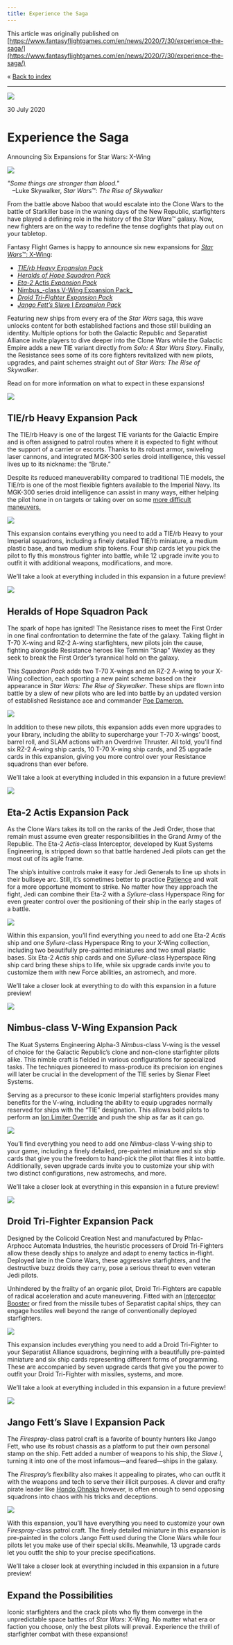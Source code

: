 ```yaml
---
title: Experience the Saga
---
```


This article was originally published on [https://www.fantasyflightgames.com/en/news/2020/7/30/experience-the-saga/](https://www.fantasyflightgames.com/en/news/2020/7/30/experience-the-saga/)

&laquo; [Back to index](../index.md)

---

![](preview.png)

30 July 2020

Experience the Saga
===================

Announcing Six Expansions for Star Wars: X-Wing

![](swz_logo_bk-tm.png)

_"Some things are stronger than blood."_  
   –Luke Skywalker, _Star Wars_™: _The Rise of Skywalker_

From the battle above Naboo that would escalate into the Clone Wars to the battle of Starkiller base in the waning days of the New Republic, starfighters have played a defining role in the history of the _Star Wars_™ galaxy. Now, new fighters are on the way to redefine the tense dogfights that play out on your tabletop.

Fantasy Flight Games is happy to announce six new expansions for [_Star Wars_™: X-Wing](https://www.fantasyflightgames.com/en/products/x-wing-second-edition/):

*   _[TIE/rb Heavy Expansion Pack](https://www.fantasyflightgames.com/en/products/x-wing-second-edition/products/tierb-heavy-expansion-pack/)_
*   _[Heralds of Hope Squadron Pack](https://www.fantasyflightgames.com/en/products/x-wing-second-edition/products/heralds-hope-squadron-pack/)_
*   [_Eta-2_ Actis _Expansion Pack_](https://www.fantasyflightgames.com/en/products/x-wing-second-edition/products/eta-2-actis-expansion-pack/)
*   [Nimbus_\-class V-Wing Expansion Pack_](https://www.fantasyflightgames.com/en/products/x-wing-second-edition/products/nimbus-class-v-wing-expansion-pack/)
*   _[Droid Tri-Fighter Expansion Pack](https://www.fantasyflightgames.com/en/products/x-wing-second-edition/products/droid-tri-fighter-expansion-pack/)_
*   [_Jango Fett’s_ Slave I _Expansion Pack_](https://www.fantasyflightgames.com/en/products/x-wing-second-edition/products/jango-fetts-slave-i-expansion-pack/)

Featuring new ships from every era of the _Star Wars_ saga, this wave unlocks content for both established factions and those still building an identity. Multiple options for both the Galactic Republic and Separatist Alliance invite players to dive deeper into the Clone Wars while the Galactic Empire adds a new TIE variant directly from _Solo: A Star Wars Story_. Finally, the Resistance sees some of its core fighters revitalized with new pilots, upgrades, and paint schemes straight out of _Star Wars: The Rise of Skywalker_.

Read on for more information on what to expect in these expansions!

![](tie.png)

TIE/rb Heavy Expansion Pack
---------------------------

The TIE/rb Heavy is one of the largest TIE variants for the Galactic Empire and is often assigned to patrol routes where it is expected to fight without the support of a carrier or escorts. Thanks to its robust armor, swiveling laser cannons, and integrated MGK-300 series droid intelligence, this vessel lives up to its nickname: the “Brute.”

Despite its reduced maneuverability compared to traditional TIE models, the TIE/rb is one of the most flexible fighters available to the Imperial Navy. Its MGK-300 series droid intelligence can assist in many ways, either helping the pilot hone in on targets or taking over on some [more difficult maneuvers.](swz-maneuver-assist_mgk-300.png)

![](brute.png)

This expansion contains everything you need to add a TIE/rb Heavy to your Imperial squadrons, including a finely detailed TIE/rb miniature, a medium plastic base, and two medium ship tokens. Four ship cards let you pick the pilot to fly this monstrous fighter into battle, while 12 upgrade invite you to outfit it with additional weapons, modifications, and more.

We’ll take a look at everything included in this expansion in a future preview!

![](poe.png)

Heralds of Hope Squadron Pack
-----------------------------

The spark of hope has ignited! The Resistance rises to meet the First Order in one final confrontation to determine the fate of the galaxy. Taking flight in T-70 X-wing and RZ-2 A-wing starfighters, new pilots join the cause, fighting alongside Resistance heroes like Temmin “Snap” Wexley as they seek to break the First Order’s tyrannical hold on the galaxy.

This _Squadron Pack_ adds two T-70 X-wings and an RZ-2 A-wing to your X-Wing collection, each sporting a new paint scheme based on their appearance in _Star Wars: The Rise of Skywalker_. These ships are flown into battle by a slew of new pilots who are led into battle by an updated version of established Resistance ace and commander [Poe Dameron.](swz_ship-poe-dameron.png)

![](a-wing.png)

In addition to these new pilots, this expansion adds even more upgrades to your library, including the ability to supercharge your T-70 X-wings’ boost, barrel roll, and SLAM actions with an Overdrive Thruster. All told, you’ll find six RZ-2 A-wing ship cards, 10 T-70 X-wing ship cards, and 25 upgrade cards in this expansion, giving you more control over your Resistance squadrons than ever before.

We’ll take a look at everything included in this expansion in a future preview!

![](ani.png)

Eta-2 Actis Expansion Pack
--------------------------

As the Clone Wars takes its toll on the ranks of the Jedi Order, those that remain must assume even greater responsibilities in the Grand Army of the Republic. The Eta-2 _Actis_\-class Interceptor, developed by Kuat Systems Engineering, is stripped down so that battle hardened Jedi pilots can get the most out of its agile frame.

The ship’s intuitive controls make it easy for Jedi Generals to line up shots in their bullseye arc. Still, it’s sometimes better to practice [Patience](swz-patience.png) and wait for a more opportune moment to strike. No matter how they approach the fight, Jedi can combine their Eta-2 with a _Syliure_\-class Hyperspace Ring for even greater control over the positioning of their ship in the early stages of a battle.

![](eta2.png)

Within this expansion, you’ll find everything you need to add one Eta-2 _Actis_ ship and one _Syliure_\-class Hyperspace Ring to your X-Wing collection, including two beautifully pre-painted miniatures and two small plastic bases. Six Eta-2 _Actis_ ship cards and one _Syliure_\-class Hyperspace Ring ship card bring these ships to life, while six upgrade cards invite you to customize them with new Force abilities, an astromech, and more.

We’ll take a closer look at everything to do with this expansion in a future preview!

![](vwing.png)

Nimbus-class V-Wing Expansion Pack
----------------------------------

The Kuat Systems Engineering Alpha-3 _Nimbus_\-class V-wing is the vessel of choice for the Galactic Republic’s clone and non-clone starfighter pilots alike. This nimble craft is fielded in various configurations for specialized tasks. The techniques pioneered to mass-produce its precision ion engines will later be crucial in the development of the TIE series by Sienar Fleet Systems.

Serving as a precursor to these iconic Imperial starfighters provides many benefits for the V-wing, including the ability to equip upgrades normally reserved for ships with the “TIE” designation. This allows bold pilots to perform an [Ion Limiter Override](swz-ion-limiter.png) and push the ship as far as it can go.

![](v-wing.png)

You’ll find everything you need to add one _Nimbus_\-class V-wing ship to your game, including a finely detailed, pre-painted miniature and six ship cards that give you the freedom to hand-pick the pilot that flies it into battle. Additionally, seven upgrade cards invite you to customize your ship with two distinct configurations, new astromechs, and more.

We’ll take a closer look at everything in this expansion in a future preview!

![](tri.png)

Droid Tri-Fighter Expansion Pack
--------------------------------

Designed by the Colicoid Creation Nest and manufactured by Phlac-Arphocc Automata Industries, the heuristic processers of Droid Tri-Fighters allow these deadly ships to analyze and adapt to enemy tactics in-flight. Deployed late in the Clone Wars, these aggressive starfighters, and the destructive buzz droids they carry, pose a serious threat to even veteran Jedi pilots.

Unhindered by the frailty of an organic pilot, Droid Tri-Fighters are capable of radical acceleration and acute maneuvering. Fitted with an [Interceptor Booster](swz-ib-attached.png) or fired from the missile tubes of Separatist capital ships, they can engage hostiles well beyond the range of conventionally deployed starfighters.

![](tri-fighter.png)

This expansion includes everything you need to add a Droid Tri-Fighter to your Separatist Alliance squadrons, beginning with a beautifully pre-painted miniature and six ship cards representing different forms of programming. These are accompanied by seven upgrade cards that give you the power to outfit your Droid Tri-Fighter with missiles, systems, and more.

We’ll take a look at everything included in this expansion in a future preview!

![](slave_i.jpg)

Jango Fett’s Slave I Expansion Pack
-----------------------------------

The _Firespray_\-class patrol craft is a favorite of bounty hunters like Jango Fett, who use its robust chassis as a platform to put their own personal stamp on the ship. Fett added a number of weapons to his ship, the _Slave I_, turning it into one of the most infamous—and feared—ships in the galaxy.

The _Firespray_’s flexibility also makes it appealing to pirates, who can outfit it with the weapons and tech to serve their illicit purposes. A clever and crafty pirate leader like [Hondo Ohnaka](swz-hondo-ohnaka.png) however, is often enough to send opposing squadrons into chaos with his tricks and deceptions.

![](jango.png)

With this expansion, you’ll have everything you need to customize your own _Firespray_\-class patrol craft. The finely detailed miniature in this expansion is pre-painted in the colors Jango Fett used during the Clone Wars while four pilots let you make use of their special skills. Meanwhile, 13 upgrade cards let you outfit the ship to your precise specifications.

We’ll take a closer look at everything included in this expansion in a future preview!

Expand the Possibilities
------------------------

Iconic starfighters and the crack pilots who fly them converge in the unpredictable space battles of _Star Wars_: X-Wing. No matter what era or faction you choose, only the best pilots will prevail. Experience the thrill of starfighter combat with these expansions!

[](http://community.fantasyflightgames.com/index.php?/forum/222-x-wing/)